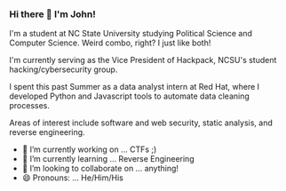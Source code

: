 ### Hi there 👋 I'm John!

I'm a student at NC State University studying Political Science and Computer Science. Weird combo, right? I just like both!

I'm currently serving as the Vice President of Hackpack, NCSU's student hacking/cybersecurity group.

I spent this past Summer as a data analyst intern at Red Hat, where I developed Python and Javascript tools to automate data cleaning processes.

Areas of interest include software and web security, static analysis, and reverse engineering.

- 🔭 I’m currently working on ... CTFs ;)
- 🌱 I’m currently learning ... Reverse Engineering
- 👯 I’m looking to collaborate on ... anything!
- 😄 Pronouns: ... He/Him/His

